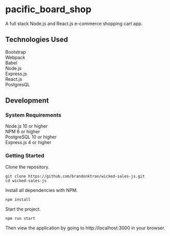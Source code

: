 # pacific_board_shop
A full stack Node.js and React.js e-commerce shopping cart app.

## Technologies Used
Bootstrap<br/>
Webpack<br/> 
Babel<br/>
Node.js<br/>
Express.js<br/>
React.js <br>
PostgresQL


## Development
### System Requirements
Node.js 10 or higher <br>
NPM 6 or higher <br>
PostgreSQL 10 or higher <br>
Express.js 4 or higher

### Getting Started
Clone the repository.
```console
git clone https://github.com/brandonktran/wicked-sales-js.git
cd wicked-sales-js
```

Install all dependencies with NPM.
```console
npm install
```

Start the project.
```console
npm run start
```
Then view the application by going to http://localhost:3000 in your browser.
